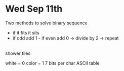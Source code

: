 # Wed Sep 11th

Two methods to solve binary sequence

- if it fits it sits
- if odd add 1 - if even add 0 -> divide by 2 -> repeat

<br/>
shower tiles

white = 0
color = 1
7 bits per char
ASCII table
